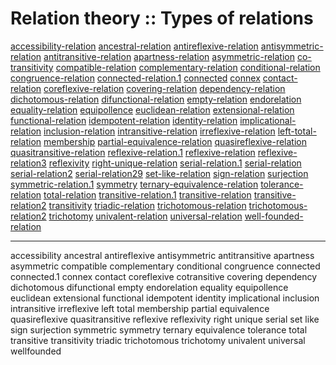# Relation theory :: Types of relations

[accessibility-relation](./accessibility-relation.md)
[ancestral-relation](./ancestral-relation.md)
[antireflexive-relation](./antireflexive-relation.md)
[antisymmetric-relation](./antisymmetric-relation.md)
[antitransitive-relation](./antitransitive-relation.md)
[apartness-relation](./apartness-relation.md)
[asymmetric-relation](./asymmetric-relation.md)
[co-transitivity](./co-transitivity.md)
[compatible-relation](./compatible-relation.md)
[complementary-relation](./complementary-relation.md)
[conditional-relation](./conditional-relation.md)
[congruence-relation](./congruence-relation.md)
[connected-relation.1](./connected-relation.1.md)
[connected](./connected.md)
[connex](./connex.md)
[contact-relation](./contact-relation.md)
[coreflexive-relation](./coreflexive-relation.md)
[covering-relation](./covering-relation.md)
[dependency-relation](./dependency-relation.md)
[dichotomous-relation](./dichotomous-relation.md)
[difunctional-relation](./difunctional-relation.md)
[empty-relation](./empty-relation.md)
[endorelation](./endorelation.md)
[equality-relation](./equality-relation.md)
[equipollence](./equipollence.md)
[euclidean-relation](./euclidean-relation.md)
[extensional-relation](./extensional-relation.md)
[functional-relation](./functional-relation.md)
[idempotent-relation](./idempotent-relation.md)
[identity-relation](./identity-relation.md)
[implicational-relation](./implicational-relation.md)
[inclusion-relation](./inclusion-relation.md)
[intransitive-relation](./intransitive-relation.md)
[irreflexive-relation](./irreflexive-relation.md)
[left-total-relation](./left-total-relation.md)
[membership](./membership.md)
[partial-equivalence-relation](./partial-equivalence-relation.md)
[quasireflexive-relation](./quasireflexive-relation.md)
[quasitransitive-relation](./quasitransitive-relation.md)
[reflexive-relation.1](./reflexive-relation.1.md)
[reflexive-relation](./reflexive-relation.md)
[reflexive-relation3](./reflexive-relation3.md)
[reflexivity](./reflexivity.md)
[right-unique-relation](./right-unique-relation.md)
[serial-relation.1](./serial-relation.1.md)
[serial-relation](./serial-relation.md)
[serial-relation2](./serial-relation2.md)
[serial-relation29](./serial-relation29.md)
[set-like-relation](./set-like-relation.md)
[sign-relation](./sign-relation.md)
[surjection](./surjection.md)
[symmetric-relation.1](./symmetric-relation.1.md)
[symmetry](./symmetry.md)
[ternary-equivalence-relation](./ternary-equivalence-relation.md)
[tolerance-relation](./tolerance-relation.md)
[total-relation](./total-relation.md)
[transitive-relation.1](./transitive-relation.1.md)
[transitive-relation](./transitive-relation.md)
[transitive-relation2](./transitive-relation2.md)
[transitivity](./transitivity.md)
[triadic-relation](./triadic-relation.md)
[trichotomous-relation](./trichotomous-relation.md)
[trichotomous-relation2](./trichotomous-relation2.md)
[trichotomy](./trichotomy.md)
[univalent-relation](./univalent-relation.md)
[universal-relation](./universal-relation.md)
[well-founded-relation](./well-founded-relation.md)

---

accessibility
ancestral
antireflexive
antisymmetric
antitransitive
apartness
asymmetric
compatible
complementary
conditional
congruence
connected
connected.1
connex
contact
coreflexive
cotransitive
covering
dependency
dichotomous
difunctional
empty
endorelation
equality
equipollence
euclidean
extensional
functional
idempotent
identity
implicational
inclusion
intransitive
irreflexive
left total
membership
partial equivalence
quasireflexive
quasitransitive
reflexive
reflexivity
right unique
serial
set like
sign
surjection
symmetric
symmetry
ternary equivalence
tolerance
total
transitive
transitivity
triadic
trichotomous
trichotomy
univalent
universal
wellfounded
